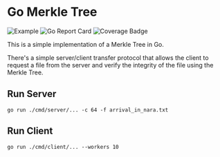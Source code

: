 # Go Merkle Tree

![Example](https://github.com/fyfey/go-merkle/actions/workflows/go.yml/badge.svg)
![Go Report Card](https://goreportcard.com/badge/github.com/fyfey/go-merkle)
![Coverage Badge](https://raw.githubusercontent.com/wiki/fyfey/go-merkle/coverage.svg)

This is a simple implementation of a Merkle Tree in Go.

There's a simple server/client transfer protocol that allows
the client to request a file from the server and verify the integrity of the file using the Merkle Tree.

## Run Server

```shell
go run ./cmd/server/... -c 64 -f arrival_in_nara.txt
```

## Run Client

```shell
go run ./cmd/client/... --workers 10
```
